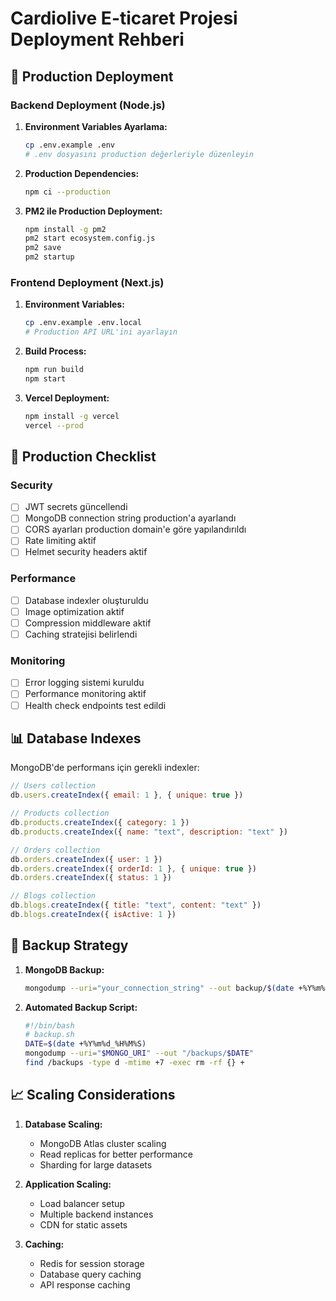 # Cardiolive E-ticaret Projesi Deployment Rehberi

## 🚀 Production Deployment

### Backend Deployment (Node.js)

1. **Environment Variables Ayarlama:**
   ```bash
   cp .env.example .env
   # .env dosyasını production değerleriyle düzenleyin
   ```

2. **Production Dependencies:**
   ```bash
   npm ci --production
   ```

3. **PM2 ile Production Deployment:**
   ```bash
   npm install -g pm2
   pm2 start ecosystem.config.js
   pm2 save
   pm2 startup
   ```

### Frontend Deployment (Next.js)

1. **Environment Variables:**
   ```bash
   cp .env.example .env.local
   # Production API URL'ini ayarlayın
   ```

2. **Build Process:**
   ```bash
   npm run build
   npm start
   ```

3. **Vercel Deployment:**
   ```bash
   npm install -g vercel
   vercel --prod
   ```

## 🔧 Production Checklist

### Security
- [ ] JWT secrets güncellendi
- [ ] MongoDB connection string production'a ayarlandı
- [ ] CORS ayarları production domain'e göre yapılandırıldı
- [ ] Rate limiting aktif
- [ ] Helmet security headers aktif

### Performance
- [ ] Database indexler oluşturuldu
- [ ] Image optimization aktif
- [ ] Compression middleware aktif
- [ ] Caching stratejisi belirlendi

### Monitoring
- [ ] Error logging sistemi kuruldu
- [ ] Performance monitoring aktif
- [ ] Health check endpoints test edildi

## 📊 Database Indexes

MongoDB'de performans için gerekli indexler:

```javascript
// Users collection
db.users.createIndex({ email: 1 }, { unique: true })

// Products collection
db.products.createIndex({ category: 1 })
db.products.createIndex({ name: "text", description: "text" })

// Orders collection
db.orders.createIndex({ user: 1 })
db.orders.createIndex({ orderId: 1 }, { unique: true })
db.orders.createIndex({ status: 1 })

// Blogs collection
db.blogs.createIndex({ title: "text", content: "text" })
db.blogs.createIndex({ isActive: 1 })
```

## 🔄 Backup Strategy

1. **MongoDB Backup:**
   ```bash
   mongodump --uri="your_connection_string" --out backup/$(date +%Y%m%d)
   ```

2. **Automated Backup Script:**
   ```bash
   #!/bin/bash
   # backup.sh
   DATE=$(date +%Y%m%d_%H%M%S)
   mongodump --uri="$MONGO_URI" --out "/backups/$DATE"
   find /backups -type d -mtime +7 -exec rm -rf {} +
   ```

## 📈 Scaling Considerations

1. **Database Scaling:**
   - MongoDB Atlas cluster scaling
   - Read replicas for better performance
   - Sharding for large datasets

2. **Application Scaling:**
   - Load balancer setup
   - Multiple backend instances
   - CDN for static assets

3. **Caching:**
   - Redis for session storage
   - Database query caching
   - API response caching
